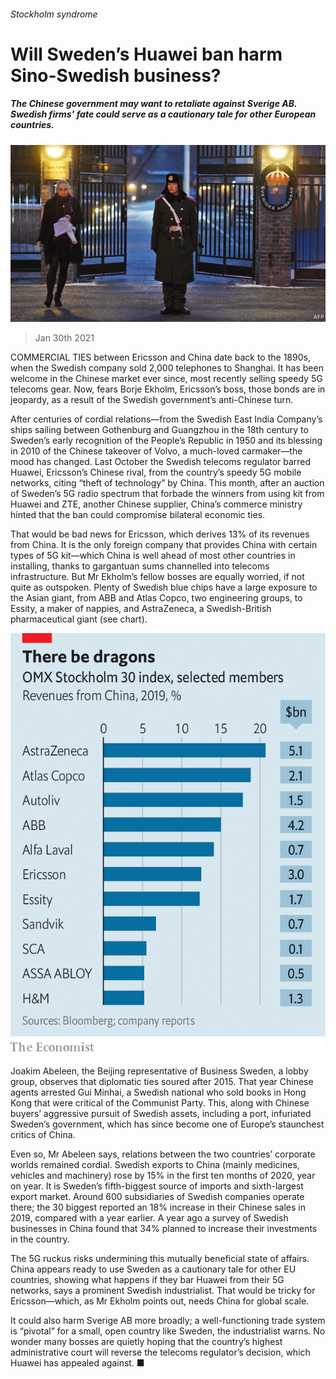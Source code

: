 ###### Stockholm syndrome

# Will Sweden’s Huawei ban harm Sino-Swedish business? 

##### The Chinese government may want to retaliate against Sverige AB. Swedish firms' fate could serve as a cautionary tale for other European countries. 

![image](images/20210130_wbp506.jpg) 

> Jan 30th 2021 


COMMERCIAL TIES between Ericsson and China date back to the 1890s, when the Swedish company sold 2,000 telephones to Shanghai. It has been welcome in the Chinese market ever since, most recently selling speedy 5G telecoms gear. Now, fears Borje Ekholm, Ericsson’s boss, those bonds are in jeopardy, as a result of the Swedish government’s anti-Chinese turn.


After centuries of cordial relations—from the Swedish East India Company’s ships sailing between Gothenburg and Guangzhou in the 18th century to Sweden’s early recognition of the People’s Republic in 1950 and its blessing in 2010 of the Chinese takeover of Volvo, a much-loved carmaker—the mood has changed. Last October the Swedish telecoms regulator barred Huawei, Ericsson’s Chinese rival, from the country’s speedy 5G mobile networks, citing “theft of technology” by China. This month, after an auction of Sweden’s 5G radio spectrum that forbade the winners from using kit from Huawei and ZTE, another Chinese supplier, China’s commerce ministry hinted that the ban could compromise bilateral economic ties.



That would be bad news for Ericsson, which derives 13% of its revenues from China. It is the only foreign company that provides China with certain types of 5G kit—which China is well ahead of most other countries in installing, thanks to gargantuan sums channelled into telecoms infrastructure. But Mr Ekholm’s fellow bosses are equally worried, if not quite as outspoken. Plenty of Swedish blue chips have a large exposure to the Asian giant, from ABB and Atlas Copco, two engineering groups, to Essity, a maker of nappies, and AstraZeneca, a Swedish-British pharmaceutical giant (see chart).

![image](images/20210130_WBC590.png) 



Joakim Abeleen, the Beijing representative of Business Sweden, a lobby group, observes that diplomatic ties soured after 2015. That year Chinese agents arrested Gui Minhai, a Swedish national who sold books in Hong Kong that were critical of the Communist Party. This, along with Chinese buyers’ aggressive pursuit of Swedish assets, including a port, infuriated Sweden’s government, which has since become one of Europe’s staunchest critics of China.


Even so, Mr Abeleen says, relations between the two countries’ corporate worlds remained cordial. Swedish exports to China (mainly medicines, vehicles and machinery) rose by 15% in the first ten months of 2020, year on year. It is Sweden’s fifth-biggest source of imports and sixth-largest export market. Around 600 subsidiaries of Swedish companies operate there; the 30 biggest reported an 18% increase in their Chinese sales in 2019, compared with a year earlier. A year ago a survey of Swedish businesses in China found that 34% planned to increase their investments in the country.


The 5G ruckus risks undermining this mutually beneficial state of affairs. China appears ready to use Sweden as a cautionary tale for other EU countries, showing what happens if they bar Huawei from their 5G networks, says a prominent Swedish industrialist. That would be tricky for Ericsson—which, as Mr Ekholm points out, needs China for global scale.


It could also harm Sverige AB more broadly; a well-functioning trade system is “pivotal” for a small, open country like Sweden, the industrialist warns. No wonder many bosses are quietly hoping that the country’s highest administrative court will reverse the telecoms regulator’s decision, which Huawei has appealed against. ■

